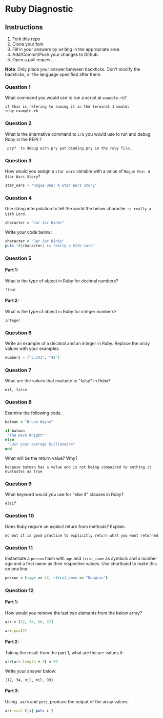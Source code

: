 # Ruby Diagnostic

## Instructions

1. Fork this repo
2. Clone your fork
3. Fill in your answers by writing in the appropriate area.
4. Add/Commit/Push your changes to Github.
5. Open a pull request.

**Note**: Only place your answer between backticks. Don't modify the backticks,
or the language specified after them.

### Question 1
What command you would use to run a script at `example.rb`?

 ```text
 if this is refering to runing it in the terminal I would:
 ruby example.rb
 ```

### Question 2
What is the alternative command to `irb` you would use to run and debug Ruby in the REPL?

 ```text
  pry?  to debug with pry put binding.pry in the ruby file.
 ```

### Question 3
How would you assign a `star wars` variable with a value of `Rogue One: A Star Wars Story`?

 ```ruby
star_wars = 'Rogue One: A Star Wars Story'
 ```

### Question 4
Use string interpolation to tell the world the below character `is really a Sith Lord`.
```ruby
character = "Jar Jar Binks"
```

Write your code below:

```ruby
character = "Jar Jar Binks"
puts "#{character} is really a Sith Lord"
```

###  Question 5
#### Part 1:
What is the type of object in Ruby for decimal numbers?

 ```text
float
 ```
#### Part 2:
What is the type of object in Ruby for integer numbers?

 ```text
integer
 ```

###  Question 6
Write an example of a decimal and an integer in Ruby. Replace the array values with your examples.

```ruby
numbers = ["3.141", "42"]
```

### Question 7
What are the values that evaluate to "falsy" in Ruby?

 ```text
nil, false
 ```

###  Question 8
Examine the following code.

 ```ruby
batman = "Bruce Wayne"

if batman
  "The Dark Knight"
else
  "Just your average billionaire"
end
```
What will be the return value? Why?

 ```text
because batman has a value and is not being compaired to anthing it evaluates as true
 ```
###  Question 9
What keyword would you use for "else if" clauses in Ruby?

 ```text
elsif
 ```

###  Question 10
Does Ruby require an explicit return from methods? Explain.

 ```text
no but it is good practice to explicitly return what you want returned
 ```

###  Question 11
 Instantiate a `person` hash with `age` and `first_name` as symbols and a number age and a first name as their respective values.
Use shorthand to make this on one line.

 ```ruby
person = {:age => 42, :first_name => "Douglas"}
 ```

### Question 12
#### Part 1:
How would you remove the last two elements from the below array?

 ```ruby
arr = [12, 34, 56, 67]
 ```



```ruby
arr.pop(2)
```

#### Part 2:
Taking the result from the part 1, what are the `arr` values if:
```ruby
arr[arr.length + 2] = 99
```

Write your answer below:

```text
[12, 34, nil, nil, 99]
```

#### Part 3:
Using `.each` and `puts`, produce the output of the array values:

 ```ruby
arr.each {|i| puts i }
 ```
